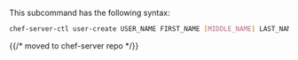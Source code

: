 This subcommand has the following syntax:

```bash
chef-server-ctl user-create USER_NAME FIRST_NAME [MIDDLE_NAME] LAST_NAME EMAIL 'PASSWORD' (options)
```


{{/* moved to chef-server repo */}}
